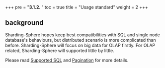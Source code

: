 +++
pre = "<b>3.1.2. </b>"
toc = true
title = "Usage standard"
weight = 2
+++

## background

Sharding-Sphere hopes keep best compatibilities with SQL and single node database's behaviours, but distributed scenario is more complicated than before. Sharding-Sphere will focus on big data for OLAP firstly. For OLAP related, Sharding-Sphere will supported little by little.

Please read [Supported SQL](/02-sharding/usage-standard/sql) and [Pagination](/02-sharding/usage-standard/pagination) for more details.
